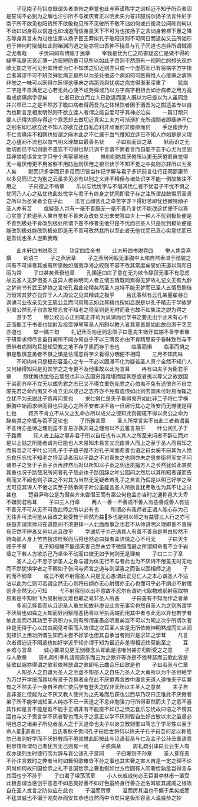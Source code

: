 <!-- { "loadSidebar": true } -->
　　子见南子丹铅总録谓矢者直告之非誓也此与蔡谟陈字之训相近不知予所否者固是誓词不必别为之解也注引所不与崔庆者正以明此矢为誓非臆説尔扬子法言仲尼于南子所不欲见也阳货所不欲敬也见所不见敬所不敬不诎如何或曰衞灵公问陈则何以不诎曰诎身将以信道也如诎道而信身虽天下不可为也按扬子之言诎身若栁下惠之降志辱身其言未为过也注家以扬子臣王莽拟孔子敬阳货则不可同日而道矣又云所诎形也于神何时挠哉如此则褚渊冯道之徒亦将曰吾神不挠吾与孔子同道也岂非所谓贼德之尤者哉
　　子贡曰如有博施于民章
　　宰我是忧为仁之防害疑这仁是做不得的縁宰我是天资近薄一边观短防章可见所以如此子贡则不然原有一视同仁的想头观亦欲无加之言可见但其博爱为仁不知求之切近则亦只成一个虚愿而已有将病字方字扭合者其谬不可不辨尧舜犹病正是所以为圣处他这个病如何可医得惟人心痿痹之病除非恕之一味可以医得尔医得这痿痹之病那尧舜犹病之病觉得渐渐深重了
　　犹病二字是不自满足之心若无此心便不成尧舜或乃以方字病字相扭合如治病者之用方竟看成病痛病字谬矣
　　仁者已欲立而立人已欲逹而逹人既以为已旋以为人虽同念并兴早已二之是不然苏子瞻曰病者得药吾为之体轻饮者困于酒吾为之酣适盖专以自为也斯言足相发明然则不欲立逹人者谓之能自爱可乎其神必泣矣
　　一篇订顽只要人识得大原存得这个意思却去做切近真实工夫方可渐渐扩充所谓顽者即痿痹不仁之别名如巳欲立逹不知人亦欲立逹自私自利非顽而何非痿痹而何
　　手足痿痹为不仁言痛痒不相闗也俗谓之麻木此之不仁属于血气惟知立逹已不知人亦如是是义理之心壅阏不流也以血气明义理故曰最善名状
　　子曰默而识之章
　　默而识之无他切而已不切则欲不遗忘不可得也默只训不言谓不靠着言而自能不忘于心尤为坚固耳非禁絶语言文字只守个黒窣窣地也
　　惟刻刻防其厌倦所以更无厌倦若自觉得无一毫厌倦更不用省察不用防励则厌倦之根已伏于不知不觉之中矣则亦非所以为圣人矣
　　默而识多学而识多见而识皆当作记字解与君子多识前言往行正同邵康节以多见而识之为别之云虽多见必有以别之义非不精但与诸处识字不能一例故集注不用之
　　子曰德之不脩章
　　乐以忘忧忧字与不堪其忧仁者不忧君子不忧不惧之忧同乃人心之私忧也此处忧字与君子有终身之忧同即君子存之注所谓战兢惕厉圣贤之所以为圣贤者全在乎此
　　法言云顔苦孔之卓苦字亦下得好苦即忧也微特顔子圣人亦有苦
　　或疑圣人岂有一毫不善既无一毫不善乃复忧不能改这忧便不似真心实意了若道圣人果自觉有不善未及改处又恐未安答曰世上一种人不忧到极处便是不善到极处不肯改到极处所谓下愚不移者无他只是不忧而已圣人只是忧到极处便是能改到极处能改到极处即是无不善可改然其所以至此者无他忧而已真心实意忧而已是吾忧也圣人岂欺我哉











　　此木轩四书説卷三
　　钦定四库全书
　　此木轩四书説卷四
　　举人焦袁熹撰
　　论语三
　　子之燕居章
　　子之燕居闲暇无事胸中太和自然盎溢于顔貌之间有不可揜者其或有所感触如居夷浮海之叹则不容不改其常度矣譬如天道以风和日丽为常
　　子曰甚矣吾衰也章
　　孔頴逹曰庄子意在无为欲令静寂无事不有思虑故云圣人无梦但圣人虽异人者神明同人者五情五情既同焉得无梦故礼记文王有九龄之梦尚书有武王梦协之言按孔君此论精矣然圣人岂特不能无梦而已圣人五情恳恻倍万恒常其梦亦自异于人人周公之见其精诚之极乎
　　吕氏春秋有云孔某墨翟昼日讽诵习业夜亲见文王周公旦而问焉用志如此其精也按如吕説是以孔子精志于学故梦见周公然孔子自言发愤忘食不知老之将至则是无时而衰也故不如集注之説为得之
　　游于艺
　　栁公权云心正则笔正非苟为讽谏而已学书之要无出于此未有心不正而能工于书者也如射及投壶弹琴等圣人所制以教人者其意皆是如此故曰游于艺艺亦道也
　　举一隅三句
　　礼记开而勿逹则思邵子曰愿先生微开其端不善学者惮于研索求师尽言虽日闻所不闻亦何益乎不以三隅反亦由不肯精思安于昏昧致然与不愤悱者病则均耳是知受教之地不存乎质而存乎志也
　　临事而惧
　　临事而惧之惧是敬慎意勇者不惧之惧是怯懦意将字义看得分明便不相碍
　　三月不知肉味
　　不知肉味只是极形容圣心之专一不必以固滞不化为疑若圣人真个全然不知门人又何縁得知只是见其学之之专更不及他事故以此为言耳
　　冉有曰夫子为衞君乎章
　　怨犹悔也犹俗云懊恨也非以去国穷饿难堪而疑其怨或者夷以尊父之故致国于弟而齐卒不立无以成先君之志已又不得立重伤先君之心伯夷不免有遗恨齐不自立废先君之命而夷又不肯立无以成己之志齐亦不免有遗恨如此则去国未可轻易而辄之立犹不为无説此子贡再问意也
　　求仁得仁是夫子看得夷齐如此非二子将仁字横据胸中始而求继而得也只是心之所不安者决不肯一日居行其心之所安而无憾便是得仁也
　　叔齐不肯立不从父之乱命亦所以成父之德知此则衞辄不得以灵公之命为辞矣灵之命辄与否不足论也
　　子所雅言章
　　圣人所常言实不出此三者若谓虽不言诗亦是诗之理则虽不言易亦孰非易之理何以不云雅言易乎
　　叶公问孔子于子路章
　　知人者上喆之事非君子所以自任也有以其人之所至来问者不辞让而对是以上喆之所能者谓为已能也人未易知未易言又况由贤人而上之至于圣人而易知之而易言之可乎叶公问孔子于子路子路不对孔子闻而弗善也语之曰女奚不曰其为人愤忘食乐忘忧不知老之将至读者因以子路之不对真失之也则亦未之思矣衞将军文子问诸弟子之贤于子贡子贡再辞然后对以所知以子贡之明逹夙擅方人之长然犹如此甚矣其重也况子路哉况所问者孔子哉必也子路固辞之叶公固问之然后以其所知者谨而告焉而又不闻也则子路之不对其为当然无足疑者若孔子之自言乃假是以明己好学之至尤可见其诲人不倦之实至子路承问于叶公虽能言圣人所欲言犹弗敢也为其不让之过甚也
　　楚县尹称公是为僣矣齐未尝僣王而有棠公何也盖亦当时之通称邑大夫卑不嫌同君称耳
　　子曰三人行章
　　两人一善一不善或不善人有些善或善人有些不善无不可从无不可改此师之所以必有也
　　所谓必有我师者正谓人能心存为己无往非可法可鉴从且改之若受教于师然为益多也是则以师之有益譬三人行之亦可获益非谓求师只在道路间不须更择一人北面而事之也若不从师讲明义理即善不善将有茫然不辨者又何以从且改乎
　　学诚切于为己遇其人有善不善自是黒白较然不待向那人身上苦苦搜求检察而后得也然必曰择者盖详慎之心不可无
　　子曰天生德于予章
　　孔子知桓魋不能违天害己然未尝不微服而避之所谓知命者不立乎岩墙之下若人方欲杀己乃坚坐不动而曰彼无如予何则无是理矣
　　子曰二三子章
　　圣人之心不息于学圣人之身与道为体无行不与者此也为不厌诲不倦盖无时无地而不然犹惧学者之不察如子张问与师言之道与则深喜之而告以固相师之道
　　子钓而不纲章
　　或云不纲不射宿圣人只是无心愚谓此正见仁人之本心谓圣人不沾沾以此为仁则可若谓全然无心则将曰纲亦无心射宿亦无心也而可乎必不纲必不射宿则非全然无心可知
　　弋不射宿但以出不意故不忍尔有谓钓弋取物难纲射宿取物易者是不知射飞为易射宿反难也取之易非圣人所恶
　　子曰盖有不知而作之者章
　　多闻见择善而从且识圣人虽生知故非虚设此言无事实也然自圣人为之则所谓学不厌智也如舜之大知而好问察隠恶扬善以至执两端而用其中者与此无以异也若学者依此言而尽其功至于真积力乆则有所谓虽愚必明者矣岂不可以为知之次乎所谓次者非是无得于心以其由闻见考索而入故谓之次耳圣人实是无所依倚神明黙成而又从闻见择识上用功所谓生知而未尝不好学也但其自承当者则只是求知之学耳
　　凡言次者谓迫近不隔逺也如好学近乎知亦谓于知为最近非差得相近终莫能至之
　　互乡难与言章
　　诚心要进见更无别様念头即此是洁唯何甚亦归斯受之之意
　　子与人歌章
　　周礼疏引季札请观周乐而云为之歌齐等亦是不依琴瑟而云歌此皆是徒歌曰謡亦得谓之歌若依琴瑟谓之歌即毛云曲合乐曰歌是也
　　子曰若圣与仁章
　　人知圣人之自谦为圣人之至虚不知圣人之自任乃圣人之大勇所以为千圣继絶学为万世开学统而其功有贤于尧舜者全在此不厌倦两言故中庸言天道人道惟夫子实兼有之不然夫子一身自圣自仁使后学有登天之叹非天所以生圣人之意矣
　　夫子自言非圣仁但能为之不厌又教人使共为之先难而后获也公西华乃叹曰正惟此不厌倦者弟子所不能学诚知圣人纯亦不已一天道之不息非勉强力行所得至然而夫子之意不喜其作如是言不能是谁不能乎正谓非有不能直不如已之愤忘食乐忘忧故曰语之不惰其回也与又子贡言学不厌者智也而夫子之意正以学不厌则智自生好古敏以求之虽愚必明也总之诸弟子所见者圣人之于天道命也夫子以身立教则惟曰笃志于学尽性以至于命人能道者也
　　吕氏春秋子贡问孔子曰后世将何以称夫子孔子曰吾何足以称哉勿己者则好学而不厌好教而不倦其惟此耶按此与论语若圣与仁及孟子公孙丑章语意相叅错所谓勿己者犹言无己则有一焉
　　子疾病章
　　周礼疏引诔曰云云生人有疾亦诔列生时德行而为辞与哀公诔孔子意同
　　子曰奢则不孙章
　　圣人意在恶不孙注言救时之弊者当时如舞佾歌雍皆不孙之事也其实奢之害大自是一定之理不论风尚如何故曰国俭示之礼不言国俭示之奢也假如世方俭固有人问奢俭孰愈岂得言与其固也宁不孙乎
　　子曰君子坦荡荡章
　　小人长戚戚何必王巨君李林甫一軰受此极恶谓当惩创乎恶恶不如恶臭好善不如好色虽终身行善亦近名耳彼其戚戚之根故自在圣人发言之防似应在此也
　　子温而厉章
　　温而厉其温也不偏于柔矣威而不猛其威也不偏于刚矣恭而安其恭也自然而中节矣只是极形容圣人温威恭之妙
